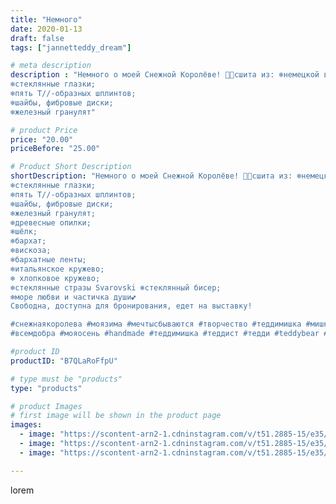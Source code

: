 ```yaml
---
title: "Немного"
date: 2020-01-13
draft: false
tags: ["jannetteddy_dream"]

# meta description
description : "Немного о моей Снежной Королёве! 👸🏼сшита из: ❄️немецкой вискозы;
❄️стеклянные глазки;
❄️пять Т//-образных шплинтов;
❄️шайбы, фибровые диски;
❄️железный гранулят"

# product Price
price: "20.00"
priceBefore: "25.00"

# Product Short Description
shortDescription: "Немного о моей Снежной Королёве! 👸🏼сшита из: ❄️немецкой вискозы;
❄️стеклянные глазки;
❄️пять Т//-образных шплинтов;
❄️шайбы, фибровые диски;
❄️железный гранулят;
❄️древесные опилки;
❄️шёлк;
❄️бархат;
❄️вискоза;
❄️бархатные ленты;
❄️итальянское кружево;
❄️ хлопковое кружево;
❄️стеклянные стразы Svarovski ❄️стеклянный бисер;
❄️море любви и частичка души💕
Свободна, доступна для бронирования, едет на выставку!

#снежнаякоролева #моязима #мечтысбываются #творчество #теддимишка #мишкитедди #teddybear #teddy#bear #когдаработаврадость #моетворчество #моетворение  #новыйгод #моязима #мишкитедди #теддимишки #мишкатедди
#всемдобра #мояосень #handmade #теддимишка #теддист #тедди #teddybear #teddy #artistteddybear #мишкитедди #мишкатедди #teddybear🐻 #teddy🐻 #teddy_bear #teddybearlove #artistteddybear #artistteddy #своимируками #ручнаяработа #snowqueendream"

#product ID
productID: "B7QLaRoFfpU"

# type must be "products"
type: "products"

# product Images
# first image will be shown in the product page
images:
  - image: "https://scontent-arn2-1.cdninstagram.com/v/t51.2885-15/e35/s1080x1080/80134575_625186371556117_5859241706991648969_n.jpg?_nc_ht=scontent-arn2-1.cdninstagram.com&_nc_cat=101&_nc_ohc=JIVoNpGmFOwAX_P6qFX&tp=1&oh=9388cb9c05f652a438664a4283b78669&oe=605D712D&ig_cache_key=MjIyMDMyNDc5Nzk2MzA1OTgyMA%3D%3D.2"
  - image: "https://scontent-arn2-1.cdninstagram.com/v/t51.2885-15/e35/s1080x1080/81520276_162896341640085_4861963795177050282_n.jpg?_nc_ht=scontent-arn2-1.cdninstagram.com&_nc_cat=109&_nc_ohc=EwC3hx0WjRMAX8fAk4G&tp=1&oh=b6d281f81a51561361f61fe3b0012bbd&oe=605B6AFB&ig_cache_key=MjIyMDMyNDc5Nzk0NjQxNTE2Ng%3D%3D.2"
  - image: "https://scontent-arn2-1.cdninstagram.com/v/t51.2885-15/e35/s1080x1080/80578070_658855931522707_5264100656657928978_n.jpg?_nc_ht=scontent-arn2-1.cdninstagram.com&_nc_cat=107&_nc_ohc=dXbsNk5GjtoAX-Dvyll&tp=1&oh=819429f4c0f098ba861be08ac610a286&oe=605B2B1B&ig_cache_key=MjIyMDMyNDc5Nzk2MzIxMTg5Nw%3D%3D.2"

---
```

lorem
